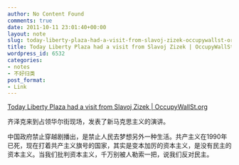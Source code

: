 ```yaml
---
author: No Content Found
comments: true
date: 2011-10-11 23:01:40+00:00
layout: note
slug: today-liberty-plaza-had-a-visit-from-slavoj-zizek-occupywallst-org
title: Today Liberty Plaza had a visit from Slavoj Zizek | OccupyWallSt.org
wordpress_id: 6532
categories:
- notes
- 不好归类
post_format:
- Link
---
```


[Today Liberty Plaza had a visit from Slavoj Zizek | OccupyWallSt.org](http://www.occupywallst.org/article/today-liberty-plaza-had-visit-slavoj-zizek/)

齐泽克来到占领华尔街现场，发表了新马克思主义的演讲。





中国政府禁止穿越剧播出，是禁止人民去梦想另外一种生活。共产主义在1990年已死，现在打着共产主义旗号的国家，其实是变本加厉的资本主义，是没有民主的资本主义。当我们批判资本主义，千万别被人勒索一把，说我们反对民主。
